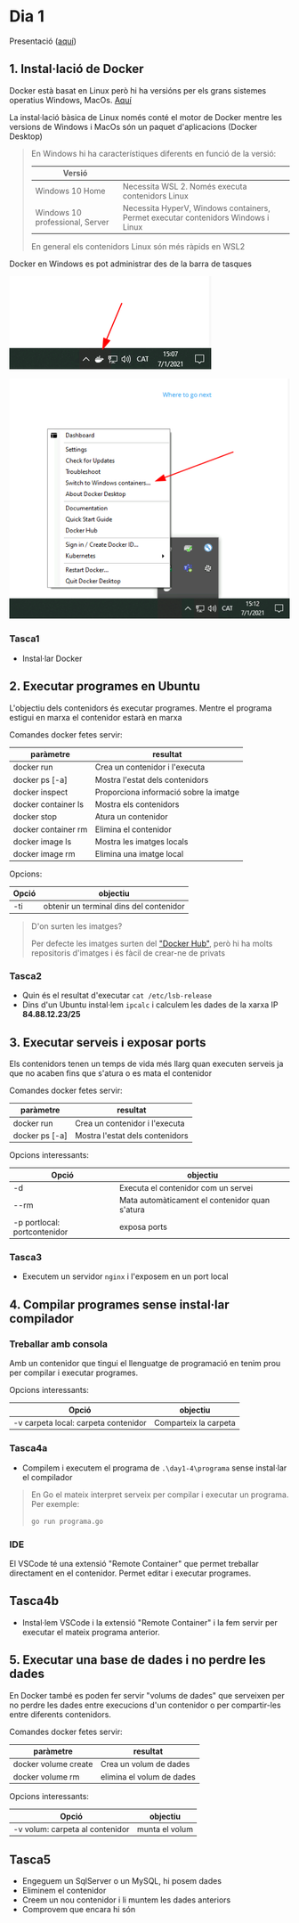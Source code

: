# Dia 1

Presentació ([aquí](https://docs.google.com/presentation/d/1zW82h1rE6VDcoiVfkBobVSjDTT3AKCsISjOICeiDfAA/edit?usp=sharing))

## 1. Instal·lació de Docker

Docker està basat en Linux però hi ha versións per els grans sistemes operatius Windows, MacOs. [Aquí](https://docs.docker.com/get-docker/)

La instal·lació bàsica de Linux només conté el motor de Docker mentre les versions de Windows i MacOs són un paquet d'aplicacions (Docker Desktop)

> En Windows hi ha característiques diferents en funció de la versió:
>
> | Versió                          |                                                                                   |
> | ------------------------------- | --------------------------------------------------------------------------------- |
> | Windows 10 Home                 | Necessita WSL 2. Només executa contenidors Linux                                  |
> | Windows 10 professional, Server | Necessita HyperV, Windows containers, Permet executar contenidors Windows i Linux |
>
> En general els contenidors Linux són més ràpids en WSL2

Docker en Windows es pot administrar des de la barra de tasques

![Docker en Windows](images/docker-windows.png)

![Docker en Windows](images/docker-windows2.png)

### Tasca1

- Instal·lar Docker

## 2. Executar programes en Ubuntu

L'objectiu dels contenidors és executar programes. Mentre el programa estigui
en marxa el contenidor estarà en marxa

Comandes docker fetes servir:

| paràmetre           | resultat                               |
| ------------------- | -------------------------------------- |
| docker run          | Crea un contenidor i l'executa         |
| docker ps [-a]      | Mostra l'estat dels contenidors        |
| docker inspect      | Proporciona informació sobre la imatge |
| docker container ls | Mostra els contenidors                 |
| docker stop         | Atura un contenidor                    |
| docker container rm | Elimina el contenidor                  |
| docker image ls     | Mostra les imatges locals              |
| docker image rm     | Elimina una imatge local               |

Opcions:

| Opció | objectiu                                |
| ----- | --------------------------------------- |
| -ti   | obtenir un terminal dins del contenidor |

> D'on surten les imatges?
>
> Per defecte les imatges surten del ["Docker Hub"](https://hub.docker.com/), però hi ha molts repositoris
> d'imatges i és fàcil de crear-ne de privats

### Tasca2

- Quin és el resultat d'executar `cat /etc/lsb-release`
- Dins d'un Ubuntu instal·lem `ipcalc` i calculem les dades de la xarxa IP **84.88.12.23/25**

## 3. Executar serveis i exposar ports

Els contenidors tenen un temps de vida més llarg quan executen serveis ja que
no acaben fins que s'atura o es mata el contenidor

Comandes docker fetes servir:

| paràmetre      | resultat                        |
| -------------- | ------------------------------- |
| docker run     | Crea un contenidor i l'executa  |
| docker ps [-a] | Mostra l'estat dels contenidors |

Opcions interessants:

| Opció                        | objectiu                                       |
| ---------------------------- | ---------------------------------------------- |
| -d                           | Executa el contenidor com un servei            |
| --rm                         | Mata automàticament el contenidor quan s'atura |
| -p portlocal: portcontenidor | exposa ports                                   |

### Tasca3

- Executem un servidor `nginx` i l'exposem en un port local

## 4. Compilar programes sense instal·lar compilador

### Treballar amb consola

Amb un contenidor que tingui el llenguatge de programació en tenim prou per compilar i executar programes.

Opcions interessants:

| Opció                                | objectiu              |
| ------------------------------------ | --------------------- |
| -v carpeta local: carpeta contenidor | Comparteix la carpeta |

### Tasca4a

- Compilem i executem el programa de `.\day1-4\programa` sense instal·lar el compilador

> En Go el mateix interpret serveix per compilar i executar un programa. Per exemple:
>
> ```bash
> go run programa.go
> ```

### IDE

El VSCode té una extensió "Remote Container" que permet treballar directament en el contenidor. Permet editar i executar programes.

## Tasca4b

- Instal·lem VSCode i la extensió "Remote Container" i la fem servir per executar el mateix programa anterior.

## 5. Executar una base de dades i no perdre les dades

En Docker també es poden fer servir "volums de dades" que serveixen per no perdre les dades entre execucions d'un contenidor o per compartir-les entre diferents contenidors.

Comandes docker fetes servir:

| paràmetre            | resultat                  |
| -------------------- | ------------------------- |
| docker volume create | Crea un volum de dades    |
| docker volume rm     | elimina el volum de dades |

Opcions interessants:

| Opció                           | objectiu       |
| ------------------------------- | -------------- |
| -v volum: carpeta al contenidor | munta el volum |

## Tasca5

- Engeguem un SqlServer o un MySQL, hi posem dades
- Eliminem el contenidor
- Creem un nou contenidor i li muntem les dades anteriors
- Comprovem que encara hi són
